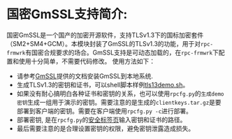 # 国密GmSSL支持简介:
国密GmSSL是一个国产的加密开源软件，支持TLSv1.3下的国标加密套件（SM2+SM4+GCM）。本模块封装了GmSSL的TLSv1.3的功能，用于对`rpc-frmwrk`有国密合规要求的场合。GmSSL支持是可动态加载的，在`rpc-frmwrk`下配置和使用十分简单，不需要代码修改。
使用方法如下：
 * 请参考[GmSSL](https://github.com/guanzhi/GmSSL)提供的文档安装GmSSL到本地系统.
 * 生成TLSv1.3的密钥和证书，可以shell脚本样例[tls13demo.sh](https://github.com/guanzhi/GmSSL/blob/master/demos/scripts/tls13demo.sh)。
 * 如果没有耐心搞明白各种证书和密钥的关系，也可以使用`rpcfg.py`的`生成demo密钥`生成一组用于演示的密钥。需要注意的是生成的`clientkeys.tar.gz`是要部署到客户端的密钥。需要在客户端使用`rpcfg.py -c`进行部署。
 * 部署密钥, 是在`rpcfg.py`的[安全标签页](https://github.com/zhiming99/rpc-frmwrk/blob/master/pics/rpcfg2.png)输入密钥和证书的路径。
 * 最后需要注意的是合理设置密钥的权限，避免密钥泄露造成损失。
 